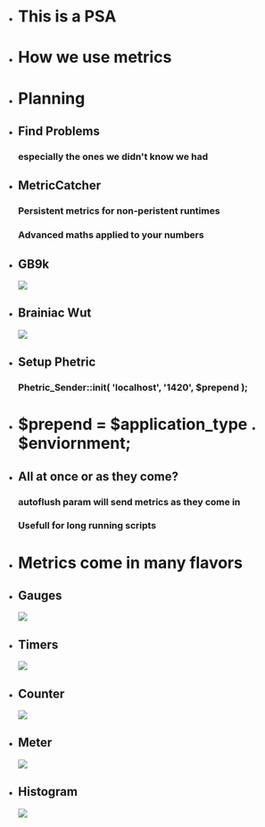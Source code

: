*   # This is a PSA

*   # How we use metrics

*   # Planning

*   ## Find Problems

    ### especially the ones we didn't know we had


*   ## MetricCatcher

    ### Persistent metrics for non-peristent runtimes
    ### Advanced maths applied to your numbers


*   ## GB9k
    <img src="images/GB9k.jpg">

*   ## Brainiac Wut
    <img src="images/brainiac-wut.png">

*   ## Setup Phetric
    
    ### Phetric_Sender::init( 'localhost', '1420', $prepend );

*   # $prepend = $application_type . $enviornment;

*   ## All at once or as they come?
    
    ### autoflush param will send metrics as they come in
    ### Usefull for long running scripts

*   # Metrics come in many flavors

*   ## Gauges 
    <img src="images/gauge.jpg">

*   ## Timers 
    <img src="images/timer.jpg">

*   ## Counter  
    <img src="images/counter.jpg">

*   ## Meter 
    <img src="images/meter.jpg">

*   ## Histogram 
    <img src="images/histogram.jpg">
